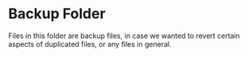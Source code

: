 # Backup Folder
Files in this folder are backup files, in case we wanted
to revert certain aspects of duplicated files, or any files in general.
